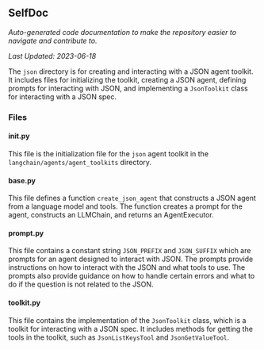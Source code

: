 <!--- START SELFDOC --->
## SelfDoc
_Auto-generated code documentation to make the repository easier to navigate and contribute to._

_Last Updated: 2023-06-18_

The `json` directory is for creating and interacting with a JSON agent toolkit. It includes files for initializing the toolkit, creating a JSON agent, defining prompts for interacting with JSON, and implementing a `JsonToolkit` class for interacting with a JSON spec.

### Files
#### __init__.py
This file is the initialization file for the `json` agent toolkit in the `langchain/agents/agent_toolkits` directory.

#### base.py
This file defines a function `create_json_agent` that constructs a JSON agent from a language model and tools. The function creates a prompt for the agent, constructs an LLMChain, and returns an AgentExecutor.

#### prompt.py
This file contains a constant string `JSON_PREFIX` and `JSON_SUFFIX` which are prompts for an agent designed to interact with JSON. The prompts provide instructions on how to interact with the JSON and what tools to use. The prompts also provide guidance on how to handle certain errors and what to do if the question is not related to the JSON.

#### toolkit.py
This file contains the implementation of the `JsonToolkit` class, which is a toolkit for interacting with a JSON spec. It includes methods for getting the tools in the toolkit, such as `JsonListKeysTool` and `JsonGetValueTool`.

<!--- END SELFDOC --->